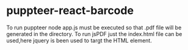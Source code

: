 # puppteer-react-barcode
To run puppteer node app.js must be executed so that .pdf file will be generated in the directory.
To run jsPDF just the index.html file can be used,here jquery is been used to targt the HTML element.
